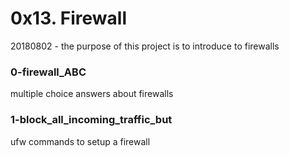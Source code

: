 # 0x13. Firewall

20180802 - the purpose of this project is to introduce to firewalls

### 0-firewall_ABC
multiple choice answers about firewalls

### 1-block_all_incoming_traffic_but
ufw commands to setup a firewall
